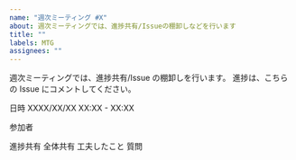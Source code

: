 ```yaml
---
name: "週次ミーティング #X"
about: 週次ミーティングでは、進捗共有/Issueの棚卸しなどを行います
title: ""
labels: MTG
assignees: ""
---
```


週次ミーティングでは、進捗共有/Issue の棚卸しを行います。
進捗は、こちらの Issue にコメントしてください。

日時
XXXX/XX/XX XX:XX - XX:XX

参加者

進捗共有
全体共有
工夫したこと
質問
